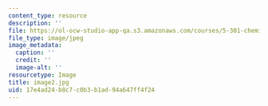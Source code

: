 ```yaml
---
content_type: resource
description: ''
file: https://ol-ocw-studio-app-qa.s3.amazonaws.com/courses/5-301-chemistry-laboratory-techniques-january-iap-2012/17e4ad24b8c7c0b3b1ad94a647ff4f24_image2.jpg
file_type: image/jpeg
image_metadata:
  caption: ''
  credit: ''
  image-alt: ''
resourcetype: Image
title: image2.jpg
uid: 17e4ad24-b8c7-c0b3-b1ad-94a647ff4f24
---
```

